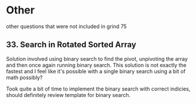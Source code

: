 
# Other

other questions that were not included in grind 75

## 33. Search in Rotated Sorted Array

Solution involved using binary search to find the pivot, unpivoting the array
and then once again running binary search. This solution is not exactly the
fastest and I feel like it's possible with a single binary search using a bit
of math possibly?

Took quite a bit of time to implement the binary search with correct indicies,
should definitely review template for binary search.
